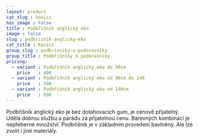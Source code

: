 ```yaml
---
layout: product
cat_slug : konici
has_image : False
title : Podbřišník anglický eko
image : false
slug : podbrisnik-anglicky-eko
cat_title : Koníci
group_slug : podbrisniky-a-podocasniky
group_title : Podbřišníky a podocasníky
pricing:
  - variant : Podbřišník anglický eko do 90cm
    price   : 490
  - variant : Podbřišník anglický eko od 90cm do 140
    price   : 590
  - variant : Podbřišník anglický eko od 140cm
    price   : 690
---
```


Podbřišník anglický eko je bez dotahovacích gum, je cenově přijatelný. Udělá dobrou službu a parádu za přijatelnou cenu. Barevných kombinací je nepřeberné množství. Podbřišník je v základním provedení bavlněný. Ale lze zvolit i jiné materiály.


